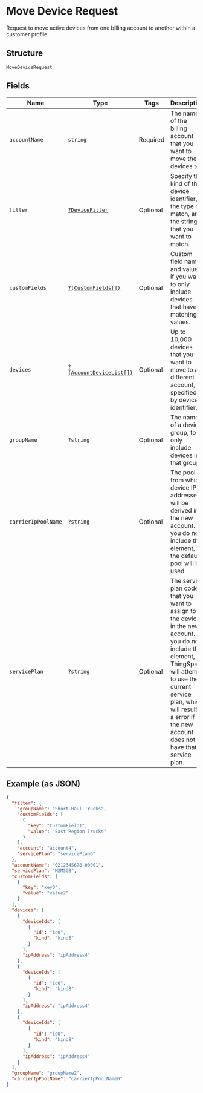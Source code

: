 
# Move Device Request

Request to move active devices from one billing account to another within a customer profile.

## Structure

`MoveDeviceRequest`

## Fields

| Name | Type | Tags | Description | Getter | Setter |
|  --- | --- | --- | --- | --- | --- |
| `accountName` | `string` | Required | The name of the billing account that you want to move the devices to. | getAccountName(): string | setAccountName(string accountName): void |
| `filter` | [`?DeviceFilter`](../../doc/models/device-filter.md) | Optional | Specify the kind of the device identifier, the type of match, and the string that you want to match. | getFilter(): ?DeviceFilter | setFilter(?DeviceFilter filter): void |
| `customFields` | [`?(CustomFields[])`](../../doc/models/custom-fields.md) | Optional | Custom field names and values, if you want to only include devices that have matching values. | getCustomFields(): ?array | setCustomFields(?array customFields): void |
| `devices` | [`?(AccountDeviceList[])`](../../doc/models/account-device-list.md) | Optional | Up to 10,000 devices that you want to move to a different account, specified by device identifier. | getDevices(): ?array | setDevices(?array devices): void |
| `groupName` | `?string` | Optional | The name of a device group, to only include devices in that group. | getGroupName(): ?string | setGroupName(?string groupName): void |
| `carrierIpPoolName` | `?string` | Optional | The pool from which device IP addresses will be derived in the new account. If you do not include this element, the default pool will be used. | getCarrierIpPoolName(): ?string | setCarrierIpPoolName(?string carrierIpPoolName): void |
| `servicePlan` | `?string` | Optional | The service plan code that you want to assign to the devices in the new account. If you do not include this element, ThingSpace will attempt to use the current service plan, which will result in a error if the new account does not have that service plan. | getServicePlan(): ?string | setServicePlan(?string servicePlan): void |

## Example (as JSON)

```json
{
  "filter": {
    "groupName": "Short-Haul Trucks",
    "customFields": [
      {
        "key": "CustomField1",
        "value": "East Region Trucks"
      }
    ],
    "account": "account4",
    "servicePlan": "servicePlan6"
  },
  "accountName": "0212345678-00001",
  "servicePlan": "M2M5GB",
  "customFields": [
    {
      "key": "key0",
      "value": "value2"
    }
  ],
  "devices": [
    {
      "deviceIds": [
        {
          "id": "id0",
          "kind": "kind8"
        }
      ],
      "ipAddress": "ipAddress4"
    },
    {
      "deviceIds": [
        {
          "id": "id0",
          "kind": "kind8"
        }
      ],
      "ipAddress": "ipAddress4"
    },
    {
      "deviceIds": [
        {
          "id": "id0",
          "kind": "kind8"
        }
      ],
      "ipAddress": "ipAddress4"
    }
  ],
  "groupName": "groupName2",
  "carrierIpPoolName": "carrierIpPoolName0"
}
```

